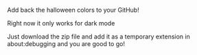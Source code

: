 Add back the halloween colors to your GitHub!

Right now it only works for dark mode

Just download the zip file and add it as a temporary extension in about:debugging and you are good to go!


